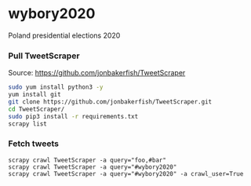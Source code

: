 # wybory2020
Poland presidential elections 2020

### Pull TweetScraper
Source: https://github.com/jonbakerfish/TweetScraper

```sh
sudo yum install python3 -y
yum install git
git clone https://github.com/jonbakerfish/TweetScraper.git
cd TweetScraper/ 
sudo pip3 install -r requirements.txt
scrapy list
```

### Fetch tweets

```
scrapy crawl TweetScraper -a query="foo,#bar"
scrapy crawl TweetScraper -a query="#wybory2020"
scrapy crawl TweetScraper -a query="#wybory2020" -a crawl_user=True
```

